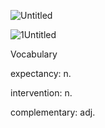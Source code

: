![Untitled](https://github.com/jeuneseven/ReadingNotes/assets/8426758/d34470f4-d59f-4bb2-8814-2961781afddd)

![1Untitled](https://github.com/jeuneseven/ReadingNotes/assets/8426758/0791b0c0-345e-4d42-8972-b7f5f92eaba8)

Vocabulary

expectancy: n. 

intervention: n. 

complementary: adj.
